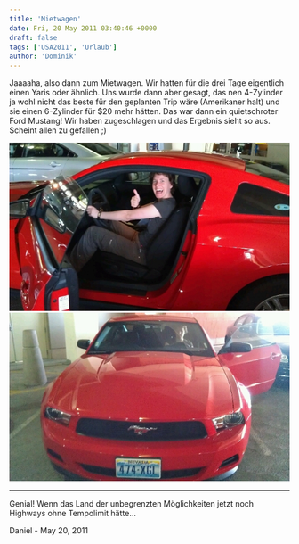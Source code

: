 ```yaml
---
title: 'Mietwagen'
date: Fri, 20 May 2011 03:40:46 +0000
draft: false
tags: ['USA2011', 'Urlaub']
author: 'Dominik'
---
```


Jaaaaha, also dann zum Mietwagen. Wir hatten für die drei Tage eigentlich einen Yaris oder ähnlich. Uns wurde dann aber gesagt, das nen 4-Zylinder ja wohl nicht das beste für den geplanten Trip wäre (Amerikaner halt) und sie einen 6-Zylinder für $20 mehr hätten. Das war dann ein quietschroter Ford Mustang! Wir haben zugeschlagen und das Ergebnis sieht so aus. Scheint allen zu gefallen ;)

![-491793959](/urlaub11to15-images/11/491793959-scaled1000.jpg?w=300)
![-490870438](/urlaub11to15-images/11/490870438-scaled1000.jpg?w=300)

---

Genial! Wenn das Land der unbegrenzten Möglichkeiten jetzt noch Highways ohne Tempolimit hätte...

Daniel - <time datetime="2011-05-20 07:46:07">May 20, 2011</time>